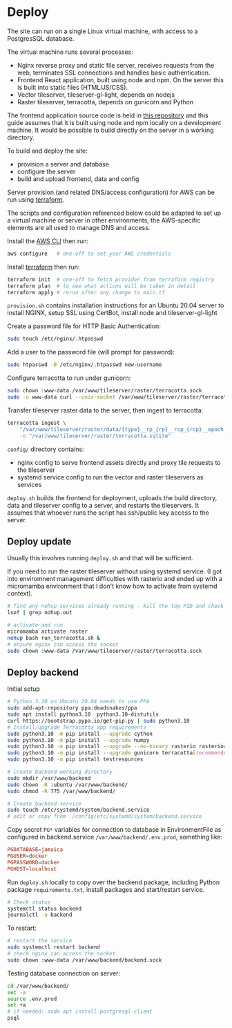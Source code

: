 # Deploy

The site can run on a single Linux virtual machine, with access to a PostgresSQL
database.

The virtual machine runs several processes:
- Nginx reverse proxy and static file server, receives requests from the web,
  terminates SSL connections and handles basic authentication.
- Frontend React application, built using node and npm. On the server this is
  built into static files (HTML/JS/CSS).
- Vector tileserver, tileserver-gl-light, depends on nodejs
- Raster tileserver, terracotta, depends on gunicorn and Python

The frontend application source code is held in
[this repository](https://github.com/nismod/infra-risk-vis/) and this guide
assumes that it is built using node and npm locally on a development machine.
It would be possible to build directly on the server in a working directory.

To build and deploy the site:

- provision a server and database
- configure the server
- build and upload frontend, data and config

Server provision (and related DNS/access configuration) for AWS can be run using
[terraform](https://www.terraform.io/).

The scripts and configuration referenced below could be adapted to set up a
virtual machine or server in other environments, the AWS-specific elements are
all used to manage DNS and access.

Install the
[AWS CLI](https://docs.aws.amazon.com/cli/latest/userguide/cli-chap-install.html)
then run:

```bash
aws configure   # one-off to set your AWS credentials
```

Install [terraform](https://www.terraform.io/) then run:

```bash
terraform init  # one-off to fetch provider from terraform registry
terraform plan  # to see what actions will be taken in detail
terraform apply # rerun after any change to main.tf
```

`provision.sh` contains installation instructions for an Ubuntu 20.04 server to
install NGINX, setup SSL using CertBot, install node and tileserver-gl-light

Create a password file for HTTP Basic Authentication:

```bash
sudo touch /etc/nginx/.htpasswd
```

Add a user to the password file (will prompt for password):

```bash
sudo htpasswd -B /etc/nginx/.htpasswd new-username
```

Configure terracotta to run under gunicorn:

```bash
sudo chown :www-data /var/www/tileserver/raster/terracotta.sock
sudo -u www-data curl --unix-socket /var/www/tileserver/raster/terracotta.sock http
```

Transfer tileserver raster data to the server, then ingest to terracotta:

```bash
terracotta ingest \
    "/var/www/tileserver/raster/data/{type}__rp_{rp}__rcp_{rcp}__epoch_{epoch}__gcm_{gcm}.tif" \
    -o "/var/www/tileserver/raster/terracotta.sqlite"
```

`config/` directory contains:

- nginx config to serve frontend assets directly and proxy tile requests to the
  tileserver
- systemd service config to run the vector and raster tileservers as services

`deploy.sh` builds the frontend for deployment, uploads the build directory,
data and tileserver config to a server, and restarts the tileservers. It assumes
that whoever runs the script has ssh/public key access to the server.

## Deploy update

Usually this involves running `deploy.sh` and that will be sufficient.

If you need to run the raster tileserver without using systemd service.
(I got into enviromnent management difficulties with rasterio and
ended up with a micromamba environment that I don't know how to activate
from systemd context).

```bash
# find any nohup services already running - kill the top PID and check again
lsof | grep nohup.out

# activate and run
micromamba activate raster
nohup bash run_terracotta.sh &
# ensure nginx can access the socket
sudo chown :www-data /var/www/tileserver/raster/terracotta.sock
```


## Deploy backend

Initial setup

```bash
# Python 3.10 on Ubuntu 20.04 needs to use PPA
sudo add-apt-repository ppa:deadsnakes/ppa
sudo apt install python3.10  python3.10-distutils
curl https://bootstrap.pypa.io/get-pip.py | sudo python3.10
# Install/upgrade Terracotta app requirements
sudo python3.10 -m pip install --upgrade cython
sudo python3.10 -m pip install --upgrade numpy
sudo python3.10 -m pip install --upgrade --no-binary rasterio rasterio==1.3a4
sudo python3.10 -m pip install --upgrade gunicorn terracotta[recommended]
sudo python3.10 -m pip install testresources

# Create backend working directory
sudo mkdir /var/www/backend
sudo chown -R :ubuntu /var/www/backend/
sudo chmod -R 775 /var/www/backend/

# Create backend service
sudo touch /etc/systemd/system/backend.service
# edit or copy from ./config/etc/systemd/system/backend.service
```

Copy secret `PG*` variables for connection to database in EnvironmentFile as
configured in backend.service `/var/www/backend/.env.prod`, something like:

```conf
PGDATABASE=jamaica
PGUSER=docker
PGPASSWORD=docker
PGHOST=localhost
```

Run `deploy.sh` locally to copy over the backend package, including Python
package `requirements.txt`, install packages and start/restart service.

```bash
# Check status
systemctl status backend
journalctl -u backend
```

To restart:

```bash
# restart the service
sudo systemctl restart backend
# check nginx can access the socket
sudo chown :www-data /var/www/backend/backend.sock
```

Testing database connection on server:

```bash
cd /var/www/backend/
set -a
source .env.prod
set +a
# if needed: sudo apt install postgresql-client
psql
```
